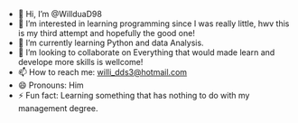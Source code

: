 - 👋 Hi, I’m @WillduaD98
- 👀 I’m interested in learning programming since I was really little, hwv this is my third  attempt and hopefully the good one!  
- 🌱 I’m currently learning Python and data Analysis.
- 💞️ I’m looking to collaborate on Everything that would made learn and develope more skills is wellcome! 
- 📫 How to reach me: willi_dds3@hotmail.com
- 😄 Pronouns: Him
- ⚡ Fun fact: Learning something that has nothing to do with my management degree.

<!---
WillduaD98/WillduaD98 is a ✨ special ✨ repository because its `README.md` (this file) appears on your GitHub profile.
You can click the Preview link to take a look at your changes.
--->
